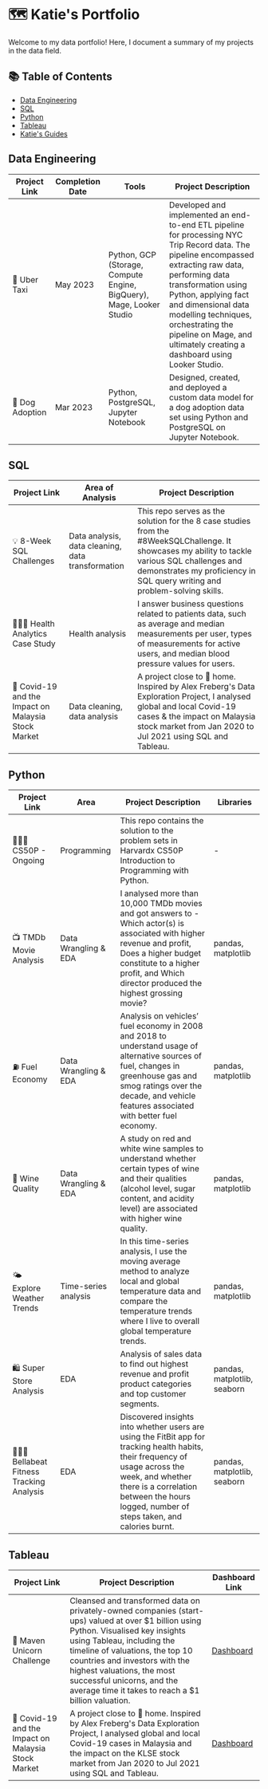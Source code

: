 # 🗺 Katie's Portfolio
Welcome to my data portfolio! Here, I document a summary of my projects in the data field.

## 📚 Table of Contents
- [Data Engineering](#data-engineering)
- [SQL](#sql)
- [Python](#python)
- [Tableau](#tableau)
- [Katie's Guides](#katies-guides)

## Data Engineering

| Project Link | Completion Date | Tools | Project Description |
|--------------|-----------------|-------|---------------------|
| 🚗 Uber Taxi | May 2023 | Python, GCP (Storage, Compute Engine, BigQuery), Mage, Looker Studio | Developed and implemented an end-to-end ETL pipeline for processing NYC Trip Record data. The pipeline encompassed extracting raw data, performing data transformation using Python, applying fact and dimensional data modelling techniques, orchestrating the pipeline on Mage, and ultimately creating a dashboard using Looker Studio. |
| 🐶 Dog Adoption | Mar 2023 | Python, PostgreSQL, Jupyter Notebook | Designed, created, and deployed a custom data model for a dog adoption data set using Python and PostgreSQL on Jupyter Notebook. |

## SQL

| Project Link | Area of Analysis | Project Description |
|--------------|------------------|---------------------|
| 💡 8-Week SQL Challenges | Data analysis, data cleaning, data transformation | This repo serves as the solution for the 8 case studies from the #8WeekSQLChallenge. It showcases my ability to tackle various SQL challenges and demonstrates my proficiency in SQL query writing and problem-solving skills. |
| 👩🏻‍⚕️ Health Analytics Case Study | Health analysis | I answer business questions related to patients data, such as average and median measurements per user, types of measurements for active users, and median blood pressure values for users. |
| 🦠 Covid-19 and the Impact on Malaysia Stock Market | Data cleaning, data analysis | A project close to 🏡 home. Inspired by Alex Freberg's Data Exploration Project, I analysed global and local Covid-19 cases & the impact on Malaysia stock market from Jan 2020 to Jul 2021 using SQL and Tableau. |

## Python

| Project Link | Area | Project Description | Libraries |
|--------------|------|---------------------|-----------|
| 👩🏻‍💻 CS50P - Ongoing | Programming | This repo contains the solution to the problem sets in Harvardx CS50P Introduction to Programming with Python. | - |
| 📺 TMDb Movie Analysis | Data Wrangling & EDA | I analysed more than 10,000 TMDb movies and got answers to - Which actor(s) is associated with higher revenue and profit, Does a higher budget constitute to a higher profit, and Which director produced the highest grossing movie? | pandas, matplotlib |
| ⛽️ Fuel Economy | Data Wrangling & EDA | Analysis on vehicles’ fuel economy in 2008 and 2018 to understand usage of alternative sources of fuel, changes in greenhouse gas and smog ratings over the decade, and vehicle features associated with better fuel economy. | pandas, matplotlib |
| 🍷 Wine Quality | Data Wrangling & EDA | A study on red and white wine samples to understand whether certain types of wine and their qualities (alcohol level, sugar content, and acidity level) are associated with higher wine quality. | pandas, matplotlib |
| 🌤 Explore Weather Trends | Time-series analysis | In this time-series analysis, I use the moving average method to analyze local and global temperature data and compare the temperature trends where I live to overall global temperature trends. | pandas, matplotlib |
| 🛍 Super Store Analysis | EDA | Analysis of sales data to find out highest revenue and profit product categories and top customer segments. | pandas, matplotlib, seaborn |
| 🏃🏻‍♀️ Bellabeat Fitness Tracking Analysis | EDA | Discovered insights into whether users are using the FitBit app for tracking health habits, their frequency of usage across the week, and whether there is a correlation between the hours logged, number of steps taken, and calories burnt. | pandas, matplotlib, seaborn |

## Tableau

| Project Link | Project Description | Dashboard Link |
|--------------|---------------------|----------------|
| 🦄 Maven Unicorn Challenge | Cleansed and transformed data on privately-owned companies (start-ups) valued at over $1 billion using Python. Visualised key insights using Tableau, including the timeline of valuations, the top 10 countries and investors with the highest valuations, the most successful unicorns, and the average time it takes to reach a $1 billion valuation. | [Dashboard](#) |
| 🦠 Covid-19 and the Impact on Malaysia Stock Market | A project close to 🏡 home. Inspired by Alex Freberg's Data Exploration Project, I analysed global and local Covid-19 cases in Malaysia and the impact on the KLSE stock market from Jan 2020 to Jul 2021 using SQL and Tableau. | [Dashboard](#) |
